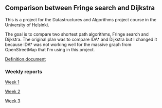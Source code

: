 ## Comparison between Fringe search and Dijkstra

This is a project for the Datastructures and Algorithms project course in the University of Helsinki.

The goal is to compare two shortest path algorithms, Fringe search and Dijkstra. The original plan was to compare IDA* and Dijkstra but I changed it because IDA* was not working well for the massive graph from OpenStreetMap that I'm using in this project.

[Definition document](https://github.com/roosahut/tiralabra/blob/main/documentation/definitiondocument.md)

### Weekly reports

[Week 1](https://github.com/roosahut/tiralabra/blob/main/documentation/weeklyreports/weeklyreport1.md)

[Week 2](https://github.com/roosahut/tiralabra/blob/main/documentation/weeklyreports/weeklyreport2.md)

[Week 3](https://github.com/roosahut/tiralabra/blob/main/documentation/weeklyreports/weeklyreport3.md)
